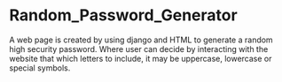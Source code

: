 # Random_Password_Generator
A web page is created by using django and HTML to generate a random high security password. Where user can decide by interacting with the website that which letters to include, it may be uppercase, lowercase or special symbols.
